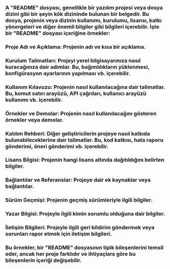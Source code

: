 ### A "README" dosyası, genellikle bir yazılım projesi veya dosya dizini gibi bir şeyin kök dizininde bulunan bir belgedir. Bu dosya, projenin veya dizinin kullanımı, kurulumu, lisansı, katkı yönergeleri ve diğer önemli bilgiler gibi bilgileri içerebilir. İşte bir "README" dosyası içeriğine örnekler:

###    Proje Adı ve Açıklama: Projenin adı ve kısa bir açıklama.

###    Kurulum Talimatları: Projeyi yerel bilgisayarınıza nasıl kuracağınıza dair adımlar. Bu, bağımlılıkların yüklenmesi, konfigürasyon ayarlarının yapılması vb. içerebilir.

###    Kullanım Kılavuzu: Projenin nasıl kullanılacağına dair talimatlar. Bu, komut satırı arayüzü, API çağrıları, kullanıcı arayüzü kullanımı vb. içerebilir.

###    Örnekler ve Demolar: Projenin nasıl kullanılacağını gösteren örnekler veya demolar.

###    Katılım Rehberi: Diğer geliştiricilerin projeye nasıl katkıda bulunabileceklerine dair talimatlar. Bu, kod katkısı, hata raporu gönderimi, öneri gönderimi vb. içerebilir.

###    Lisans Bilgisi: Projenin hangi lisans altında dağıtıldığını belirten bilgiler.

###    Bağlantılar ve Referanslar: Projeye dair ek kaynaklar veya bağlantılar.

###    Sürüm Geçmişi: Projenin geçmiş sürümleriyle ilgili bilgiler.

###    Yazar Bilgisi: Projeyle ilgili kimin sorumlu olduğuna dair bilgiler.

###    İletişim Bilgileri: Projeyle ilgili geri bildirim göndermek veya sorunları rapor etmek için iletişim bilgileri.

### Bu örnekler, bir "README" dosyasının tipik bileşenlerini temsil eder, ancak her proje farklıdır ve ihtiyaçlara göre bu bileşenlerin içeriği değişebilir.

<!--
**aliykush/aliykush** is a ✨ _special_ ✨ repository because its `README.md` (this file) appears on your GitHub profile.

Here are some ideas to get you started:

- 🔭 I’m currently working on ...
- 🌱 I’m currently learning ...
- 👯 I’m looking to collaborate on ...
- 🤔 I’m looking for help with ...
- 💬 Ask me about ...
- 📫 How to reach me: ...
- 😄 Pronouns: ...
- ⚡ Fun fact: ...
-->
